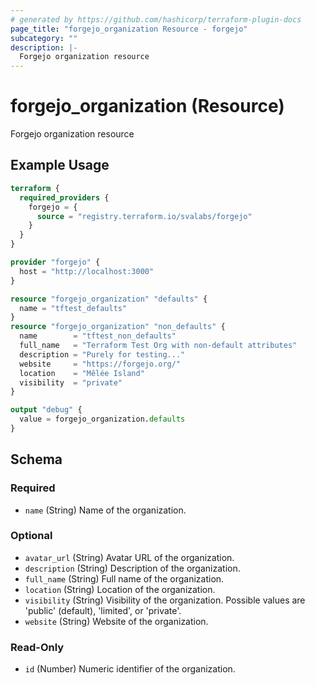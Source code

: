 ```yaml
---
# generated by https://github.com/hashicorp/terraform-plugin-docs
page_title: "forgejo_organization Resource - forgejo"
subcategory: ""
description: |-
  Forgejo organization resource
---
```


# forgejo_organization (Resource)

Forgejo organization resource

## Example Usage

```terraform
terraform {
  required_providers {
    forgejo = {
      source = "registry.terraform.io/svalabs/forgejo"
    }
  }
}

provider "forgejo" {
  host = "http://localhost:3000"
}

resource "forgejo_organization" "defaults" {
  name = "tftest_defaults"
}
resource "forgejo_organization" "non_defaults" {
  name        = "tftest_non_defaults"
  full_name   = "Terraform Test Org with non-default attributes"
  description = "Purely for testing..."
  website     = "https://forgejo.org/"
  location    = "Mêlée Island"
  visibility  = "private"
}

output "debug" {
  value = forgejo_organization.defaults
}
```

<!-- schema generated by tfplugindocs -->
## Schema

### Required

- `name` (String) Name of the organization.

### Optional

- `avatar_url` (String) Avatar URL of the organization.
- `description` (String) Description of the organization.
- `full_name` (String) Full name of the organization.
- `location` (String) Location of the organization.
- `visibility` (String) Visibility of the organization. Possible values are 'public' (default), 'limited', or 'private'.
- `website` (String) Website of the organization.

### Read-Only

- `id` (Number) Numeric identifier of the organization.
